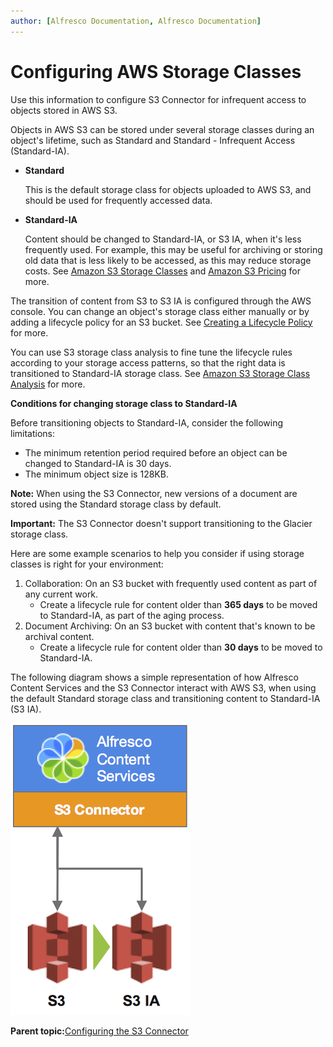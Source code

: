 ```yaml
---
author: [Alfresco Documentation, Alfresco Documentation]
---
```


# Configuring AWS Storage Classes

Use this information to configure S3 Connector for infrequent access to objects stored in AWS S3.

Objects in AWS S3 can be stored under several storage classes during an object's lifetime, such as Standard and Standard - Infrequent Access \(Standard-IA\).

-   **Standard**

    This is the default storage class for objects uploaded to AWS S3, and should be used for frequently accessed data.

-   **Standard-IA**

    Content should be changed to Standard-IA, or S3 IA, when it's less frequently used. For example, this may be useful for archiving or storing old data that is less likely to be accessed, as this may reduce storage costs. See [Amazon S3 Storage Classes](https://docs.aws.amazon.com/AmazonS3/latest/dev/storage-class-intro.html) and [Amazon S3 Pricing](https://aws.amazon.com/s3/pricing/) for more.


The transition of content from S3 to S3 IA is configured through the AWS console. You can change an object's storage class either manually or by adding a lifecycle policy for an S3 bucket. See [Creating a Lifecycle Policy](https://docs.aws.amazon.com/AmazonS3/latest/user-guide/create-lifecycle.html) for more.

You can use S3 storage class analysis to fine tune the lifecycle rules according to your storage access patterns, so that the right data is transitioned to Standard-IA storage class. See [Amazon S3 Storage Class Analysis](https://docs.aws.amazon.com/AmazonS3/latest/dev/analytics-storage-class.html) for more.

**Conditions for changing storage class to Standard-IA**

Before transitioning objects to Standard-IA, consider the following limitations:

-   The minimum retention period required before an object can be changed to Standard-IA is 30 days.
-   The minimum object size is 128KB.

**Note:** When using the S3 Connector, new versions of a document are stored using the Standard storage class by default.

**Important:** The S3 Connector doesn't support transitioning to the Glacier storage class.

Here are some example scenarios to help you consider if using storage classes is right for your environment:

1.  Collaboration: On an S3 bucket with frequently used content as part of any current work.
    -   Create a lifecycle rule for content older than **365 days** to be moved to Standard-IA, as part of the aging process.
2.  Document Archiving: On an S3 bucket with content that's known to be archival content.
    -   Create a lifecycle rule for content older than **30 days** to be moved to Standard-IA.

The following diagram shows a simple representation of how Alfresco Content Services and the S3 Connector interact with AWS S3, when using the default Standard storage class and transitioning content to Standard-IA \(S3 IA\).

![](../images/s3-ia-architecture.png)

**Parent topic:**[Configuring the S3 Connector](../tasks/s3-contentstore-config.md)

